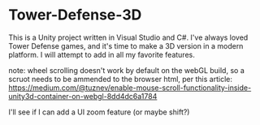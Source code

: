 # Tower-Defense-3D

This is a Unity project written in Visual Studio and C#.  I've always loved Tower Defense games, and it's time to make a 3D version in a modern platform.  I will attempt to add in all my favorite features.


note: wheel scrolling doesn't work by default on the webGL build, so a scruot needs to be ammended to the browser html, per this article:
https://medium.com/@tuznev/enable-mouse-scroll-functionality-inside-unity3d-container-on-webgl-8dd4dc6a1784

I'll see if I can add a UI zoom feature (or maybe shift?)
